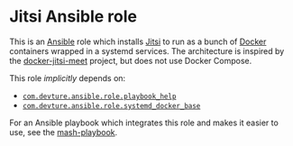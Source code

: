 <!--
SPDX-FileCopyrightText: 2023 Slavi Pantaleev

SPDX-License-Identifier: AGPL-3.0-or-later
-->

# Jitsi Ansible role

This is an [Ansible](https://www.ansible.com/) role which installs [Jitsi](https://jitsi.org/) to run as a bunch of [Docker](https://www.docker.com/) containers wrapped in a systemd services. The architecture is inspired by the [docker-jitsi-meet](https://github.com/jitsi/docker-jitsi-meet) project, but does not use Docker Compose.

This role *implicitly* depends on:

- [`com.devture.ansible.role.playbook_help`](https://github.com/devture/com.devture.ansible.role.playbook_help)
- [`com.devture.ansible.role.systemd_docker_base`](https://github.com/devture/com.devture.ansible.role.systemd_docker_base)

For an Ansible playbook which integrates this role and makes it easier to use, see the [mash-playbook](https://github.com/mother-of-all-self-hosting/mash-playbook).
